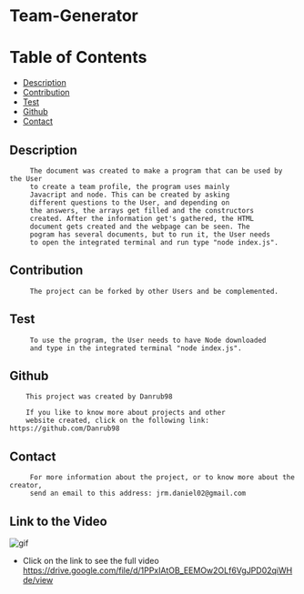 # Team-Generator
# Table of Contents
* [Description](#Description)
* [Contribution](#Contribution)
* [Test](#Test)
* [Github](#Github)
* [Contact](#Contact)


## Description
```
     The document was created to make a program that can be used by the User 
     to create a team profile, the program uses mainly 
     Javacript and node. This can be created by asking 
     different questions to the User, and depending on 
     the answers, the arrays get filled and the constructors 
     created. After the information get's gathered, the HTML 
     document gets created and the webpage can be seen. The 
     pogram has several documents, but to run it, the User needs 
     to open the integrated terminal and run type "node index.js".
```
## Contribution
```
     The project can be forked by other Users and be complemented.
```
## Test
```
     To use the program, the User needs to have Node downloaded 
     and type in the integrated terminal "node index.js".
```




## Github
```
    This project was created by Danrub98

    If you like to know more about projects and other 
    website created, click on the following link: https://github.com/Danrub98
```
## Contact
```
     For more information about the project, or to know more about the creator, 
     send an email to this address: jrm.daniel02@gmail.com
```
## Link to the Video

![gif](./gif.gif)

 * Click on the link to see the full video
https://drive.google.com/file/d/1PPxIAtOB_EEMOw2OLf6VgJPD02qiWHde/view
